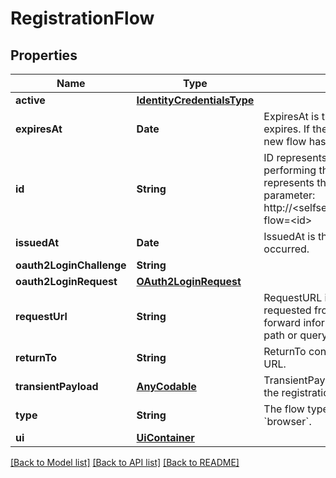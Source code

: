 # RegistrationFlow

## Properties
Name | Type | Description | Notes
------------ | ------------- | ------------- | -------------
**active** | [**IdentityCredentialsType**](IdentityCredentialsType.md) |  | [optional] 
**expiresAt** | **Date** | ExpiresAt is the time (UTC) when the flow expires. If the user still wishes to log in, a new flow has to be initiated. | 
**id** | **String** | ID represents the flow&#39;s unique ID. When performing the registration flow, this represents the id in the registration ui&#39;s query parameter: http://&lt;selfservice.flows.registration.ui_url&gt;/?flow&#x3D;&lt;id&gt; | 
**issuedAt** | **Date** | IssuedAt is the time (UTC) when the flow occurred. | 
**oauth2LoginChallenge** | **String** |  | [optional] 
**oauth2LoginRequest** | [**OAuth2LoginRequest**](OAuth2LoginRequest.md) |  | [optional] 
**requestUrl** | **String** | RequestURL is the initial URL that was requested from Ory Kratos. It can be used to forward information contained in the URL&#39;s path or query for example. | 
**returnTo** | **String** | ReturnTo contains the requested return_to URL. | [optional] 
**transientPayload** | [**AnyCodable**](.md) | TransientPayload is used to pass data from the registration to a webhook | [optional] 
**type** | **String** | The flow type can either be &#x60;api&#x60; or &#x60;browser&#x60;. | 
**ui** | [**UiContainer**](UiContainer.md) |  | 

[[Back to Model list]](../README.md#documentation-for-models) [[Back to API list]](../README.md#documentation-for-api-endpoints) [[Back to README]](../README.md)


